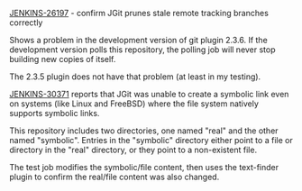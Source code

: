 [JENKINS-26197](https://issues.jenkins-ci.org/browse/JENKINS-26197) - confirm JGit prunes stale remote tracking branches correctly

Shows a problem in the development version of git plugin 2.3.6.  If
the development version polls this repository, the polling job will
never stop building new copies of itself.

The 2.3.5 plugin does not have that problem (at least in my testing).

[JENKINS-30371](https://issues.jenkins-ci.org/browse/JENKINS-30371)
reports that JGit was unable to create a symbolic link even on systems
(like Linux and FreeBSD) where the file system natively supports
symbolic links.

This repository includes two directories, one named "real" and the
other named "symbolic".  Entries in the "symbolic" directory either
point to a file or directory in the "real" directory, or they point to
a non-existent file.

The test job modifies the symbolic/file content, then uses the text-finder
plugin to confirm the real/file content was also changed.
